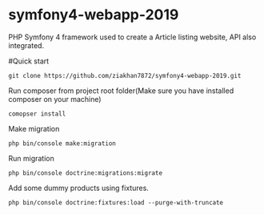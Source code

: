 # symfony4-webapp-2019
PHP Symfony 4 framework used to create a Article listing website, API also integrated.


#Quick start

```
git clone https://github.com/ziakhan7872/symfony4-webapp-2019.git
```

Run composer from project root folder(Make sure you have installed composer on your machine)

```
comopser install
```

Make migration
```
php bin/console make:migration
```

Run migration
```
php bin/console doctrine:migrations:migrate
```

Add some dummy products using fixtures.
```
php bin/console doctrine:fixtures:load --purge-with-truncate
```

